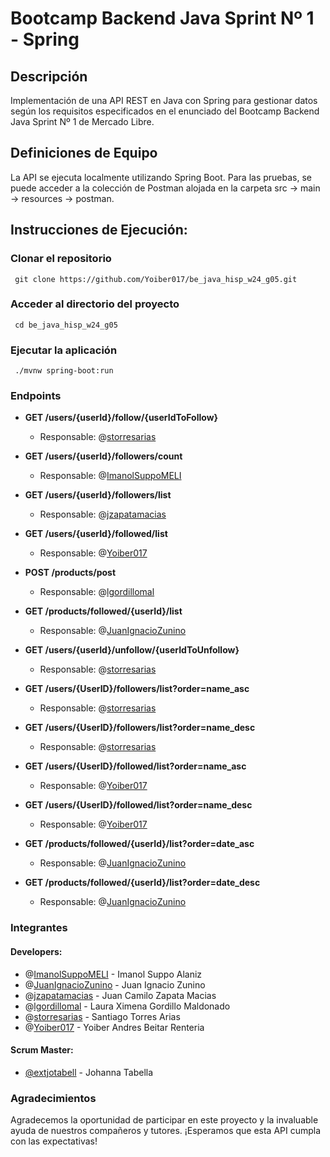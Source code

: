 # Bootcamp Backend Java Sprint Nº 1 - Spring

## Descripción
Implementación de una API REST en Java con Spring para gestionar datos según los requisitos especificados en el enunciado del Bootcamp Backend Java Sprint Nº 1 de Mercado Libre.

## Definiciones de Equipo
La API se ejecuta localmente utilizando Spring Boot. Para las pruebas, se puede acceder a la colección de Postman alojada en la carpeta src -> main -> resources -> postman.

## Instrucciones de Ejecución:
### Clonar el repositorio
	 git clone https://github.com/Yoiber017/be_java_hisp_w24_g05.git

### Acceder al directorio del proyecto
	 cd be_java_hisp_w24_g05

### Ejecutar la aplicación
	 ./mvnw spring-boot:run


### Endpoints

- **GET /users/{userId}/follow/{userIdToFollow}**
  - Responsable: @[storresarias](https://github.com/storresarias)

- **GET /users/{userId}/followers/count**
  - Responsable: @[ImanolSuppoMELI](https://github.com/ImanolSuppoMELI)

- **GET /users/{userId}/followers/list**
  - Responsable: @[jzapatamacias](https://github.com/jzapatamacias)

- **GET /users/{userId}/followed/list**
  - Responsable: @[Yoiber017](https://github.com/Yoiber017)
  
- **POST /products/post**
  - Responsable: @[lgordillomal](https://github.com/lgordillomal)

- **GET /products/followed/{userId}/list**
  - Responsable: @[JuanIgnacioZunino](https://github.com/JuanIgnacioZunino)
  
- **GET /users/{userId}/unfollow/{userIdToUnfollow}**
  - Responsable: @[storresarias](https://github.com/storresarias)
  
- **GET /users/{UserID}/followers/list?order=name_asc**
  - Responsable: @[storresarias](https://github.com/storresarias)
  
- **GET /users/{UserID}/followers/list?order=name_desc**
  - Responsable: @[storresarias](https://github.com/storresarias)
  
- **GET /users/{UserID}/followed/list?order=name_asc**
  - Responsable: @[Yoiber017](https://github.com/Yoiber017)
  
- **GET /users/{UserID}/followed/list?order=name_desc**
  - Responsable: @[Yoiber017](https://github.com/Yoiber017)
  
- **GET /products/followed/{userId}/list?order=date_asc**
  - Responsable: @[JuanIgnacioZunino](https://github.com/JuanIgnacioZunino)
  
- **GET /products/followed/{userId}/list?order=date_desc**
  - Responsable: @[JuanIgnacioZunino](https://github.com/JuanIgnacioZunino)

### Integrantes
#### Developers:
- @[ImanolSuppoMELI](https://github.com/ImanolSuppoMELI) - Imanol Suppo Alaniz
- @[JuanIgnacioZunino](https://github.com/JuanIgnacioZunino) - Juan Ignacio Zunino
- @[jzapatamacias](https://github.com/jzapatamacias) - Juan Camilo Zapata Macias
- @[lgordillomal](https://github.com/lgordillomal) - Laura Ximena Gordillo Maldonado
- @[storresarias](https://github.com/storresarias) - Santiago Torres Arias
- @[Yoiber017](https://github.com/Yoiber017) - Yoiber Andres Beitar Renteria

#### Scrum Master:
- [@extjotabell](https://github.com/extjotabell) - Johanna Tabella

### Agradecimientos

Agradecemos la oportunidad de participar en este proyecto y la invaluable ayuda de nuestros compañeros y tutores. ¡Esperamos que esta API cumpla con las expectativas!


